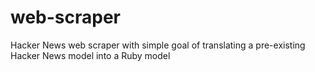 # web-scraper
Hacker News web scraper with simple goal of translating a pre-existing Hacker News model into a Ruby model 

